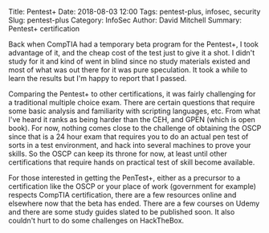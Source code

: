 Title: Pentest+ 
Date: 2018-08-03 12:00
Tags: pentest-plus, infosec, security
Slug: pentest-plus
Category: InfoSec
Author: David Mitchell
Summary: Pentest+ certification

Back when CompTIA had a temporary beta program for the Pentest+, I took advantage of it, and the cheap cost of the test just to give it a shot. I didn't study for it and kind of went in blind since no study materials existed and most of what was out there for it was pure speculation. It took a while to learn the results but I'm happy to report that I passed.

Comparing the Pentest+ to other certifications, it was fairly challenging for a traditional multiple choice exam. There are certain questions that require some basic analysis and familiarity with scripting languages, etc. From what I've heard it ranks as being harder than the CEH, and GPEN (which is open book). For now, nothing comes close to the challenge of obtaining the OSCP since that is a 24 hour exam that requires you to do an actual pen test of sorts in a test environment, and hack into several machines to prove your skills. So the OSCP can keep its throne for now, at least until other certifications that require hands on practical test of skill become available.

For those interested in getting the PenTest+, either as a precursor to a certification like the OSCP or your place of work (government for example) respects CompTIA certification, there are a few resources online and elsewhere now that the beta has ended. There are a few courses on Udemy and there are some study guides slated to be published soon. It also couldn't hurt to do some challenges on HackTheBox.
